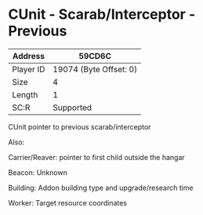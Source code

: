 #  CUnit - Scarab/Interceptor - Previous
Address   | 59CD6C
----------|-------------
Player ID | 19074 (Byte Offset: 0)
Size 	  | 4
Length 	  | 1
SC:R      | Supported

CUnit pointer to previous scarab/interceptor

Also:
Carrier/Reaver: pointer to first child outside the hangar
Beacon: Unknown
Building: Addon building type and upgrade/research time
Worker: Target resource coordinates
